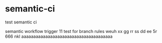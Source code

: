 # semantic-ci

test semantic ci

semantic workflow trigger
11
test for branch rules
weuh
xx
gg
rr
ss
dd
ee
5r
666
 nkl
aaaaaaaaaaaaaaaaaaaaaaaaaaaaaaaaaaaaaa
